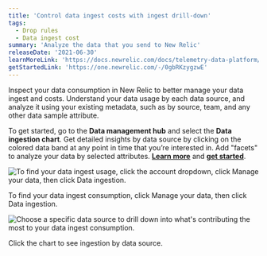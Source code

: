 ```yaml
---
title: 'Control data ingest costs with ingest drill-down'
tags:
  - Drop rules
  - Data ingest cost
summary: 'Analyze the data that you send to New Relic'
releaseDate: '2021-06-30'
learnMoreLink: 'https://docs.newrelic.com/docs/telemetry-data-platform/manage-data/manage-data-coming-new-relic/#facet-data-ingest'
getStartedLink: 'https://one.newrelic.com/-/0gbRKzygzwE'
---
```


Inspect your data consumption in New Relic to better manage your data ingest and costs. Understand your data usage by each data source, and analyze it using your existing metadata, such as by source, team, and any other data sample attribute.

To get started, go to the **Data management hub** and select the **Data ingestion chart**. Get detailed insights by data source by clicking on the colored data band at any point in time that you’re interested in. Add "facets" to analyze your data by selected attributes. [**Learn more**](https://docs.newrelic.com/docs/telemetry-data-platform/manage-data/manage-data-coming-new-relic/#facet-data-ingest) and [**get started**](https://one.newrelic.com/-/0gbRKzygzwE).

![To find your data ingest usage, click the account dropdown, click Manage your data, then click Data ingestion.](/images/ingest_drill_down_1_of_2.webp 'A screenshot that shows how to find your data ingest consumption.')

<figcaption>To find your data ingest consumption, click Manage your data, then click Data ingestion.</figcaption>

![Choose a specific data source to drill down into what's contributing the most to your data ingest consumption.](/images/ingest_drill_down_2_of_2.webp 'A screenshot that shows the data ingest by data source dropdown.')

<figcaption>Click the chart to see ingestion by data source.</figcaption>
